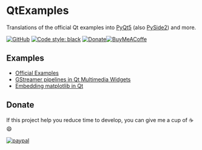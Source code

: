 # QtExamples
Translations of the official Qt examples into [PyQt5](https://pypi.org/project/PyQt5/) (also [PySide2](https://pypi.org/project/PySide2/)) and more.

 [![GitHub](https://img.shields.io/github/license/eyllanesc/QtExamples.svg)](https://github.com/eyllanesc/QtExamples/blob/master/LICENSE) [![Code style: black](https://img.shields.io/badge/code%20style-black-000000.svg)](https://github.com/psf/black) [![Donate](https://img.shields.io/badge/donate-PayPal-blue.svg?logo=paypal)](https://www.paypal.me/eyllanesc)[![BuyMeACoffe](https://www.buymeacoffee.com/assets/img/custom_images/orange_img.png)](https://www.buymeacoffee.com/eyllanesc)

 ## Examples

- [Official Examples](official)
- [GStreamer pipelines in Qt Multimedia Widgets](others/gst_pipeline)
- [Embedding matplotlib in Qt](others/matplotlib)

## Donate

If this project help you reduce time to develop, you can give me a cup of :coffee: :smile:

[![paypal](https://www.paypalobjects.com/en_US/i/btn/btn_donateCC_LG.gif)](https://www.paypal.me/eyllanesc)
